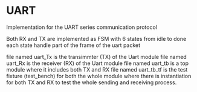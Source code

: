 # UART
Implementation for the UART series communication protocol

Both RX and TX are implemented as FSM with 6 states from idle to done each state handle part of the frame of the uart packet

file named uart_Tx is the transimmter (TX) of the Uart module 
file named uart_Rx is the receiver (RX) of the Uart module
file named uart_tb is a top module where it includes both TX and RX
file named uart_tb_tf is the test fixture (test_bench) for both the whole module where there is instantiation for both TX and RX to test the whole sending and receiving process.
